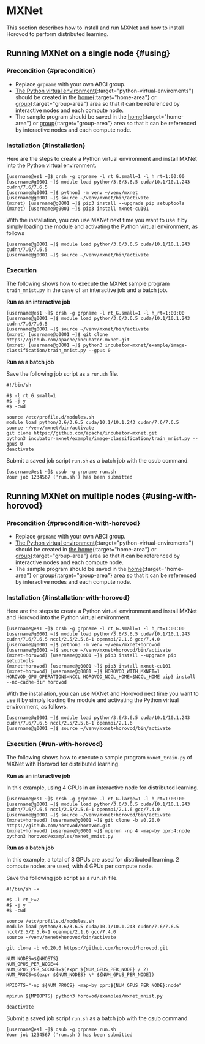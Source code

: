 # MXNet

This section describes how to install and run MXNet and how to install Horovod to perform distributed learning.

## Running MXNet on a single node {#using}

### Precondition {#precondition}

- Replace `grpname` with your own ABCI group.
- [The Python virtual environment](/06/#python-virtual-environments){:target="python-virtual-enviroments"} should be created in the [home](/04/#home-area){:target="home-area"} or [group](/04/#group-area){:target="group-area"} area so that it can be referenced by interactive nodes and each compute node.
- The sample program should be saved in the [home](/04/#home-area){:target="home-area"} or [group](/04/#group-area){:target="group-area"} area so that it can be referenced by interactive nodes and each compute node.

### Installation {#installation}

Here are the steps to create a Python virtual environment and install MXNet into the Python virtual environment.

```
[username@es1 ~]$ qrsh -g grpname -l rt_G.small=1 -l h_rt=1:00:00
[username@g0001 ~]$ module load python/3.6/3.6.5 cuda/10.1/10.1.243 cudnn/7.6/7.6.5
[username@g0001 ~]$ python3 -m venv ~/venv/mxnet
[username@g0001 ~]$ source ~/venv/mxnet/bin/activate
(mxnet) [username@g0001 ~]$ pip3 install --upgrade pip setuptools
(mxnet) [username@g0001 ~]$ pip3 install mxnet-cu101
```

With the installation, you can use MXNet next time you want to use it by simply loading the module and activating the Python virtual environment, as follows

```
[username@g0001 ~]$ module load python/3.6/3.6.5 cuda/10.1/10.1.243 cudnn/7.6/7.6.5
[username@g0001 ~]$ source ~/venv/mxnet/bin/activate
```

### Execution

The following shows how to execute the MXNet sample program `train_mnist.py` in the case of an interactive job and a batch job.

**Run as an interactive job**

```
[username@es1 ~]$ qrsh -g grpname -l rt_G.small=1 -l h_rt=1:00:00
[username@g0001 ~]$ module load python/3.6/3.6.5 cuda/10.1/10.1.243 cudnn/7.6/7.6.5
[username@g0001 ~]$ source ~/venv/mxnet/bin/activate
(mxnet) [username@g0001 ~]$ git clone https://github.com/apache/incubator-mxnet.git
(mxnet) [username@g0001 ~]$ python3 incubator-mxnet/example/image-classification/train_mnist.py --gpus 0
```

**Run as a batch job**

Save the following job script as a `run.sh` file.

```
#!/bin/sh

#$ -l rt_G.small=1
#$ -j y
#$ -cwd

source /etc/profile.d/modules.sh
module load python/3.6/3.6.5 cuda/10.1/10.1.243 cudnn/7.6/7.6.5
source ~/venv/mxnet/bin/activate
git clone https://github.com/apache/incubator-mxnet.git
python3 incubator-mxnet/example/image-classification/train_mnist.py --gpus 0
deactivate
```

Submit a saved job script `run.sh` as a batch job with the qsub command.

```
[username@es1 ~]$ qsub -g grpname run.sh
Your job 1234567 ('run.sh') has been submitted
```

## Running MXNet on multiple nodes {#using-with-horovod}

### Precondition {#precondition-with-horovod}

- Replace `grpname` with your own ABCI group.
- [The Python virtual environment](/06/#python-virtual-environments){:target="python-virtual-enviroments"} should be created in [the home](/04/#home-area){:target="home-area"} or [group](/04/#group-area){:target="group-area"} area so that it can be referenced by interactive nodes and each compute node.
- The sample program should be saved in the [home](/04/#home-area){:target="home-area"} or [group](/04/#group-area){:target="group-area"} area so that it can be referenced by interactive nodes and each compute node.


### Installation {#installation-with-horovod}

Here are the steps to create a Python virtual environment and install MXNet  and Horovod into the Python virtual environment.

```
[username@es1 ~]$ qrsh -g grpname -l rt_G.small=1 -l h_rt=1:00:00
[username@g0001 ~]$ module load python/3.6/3.6.5 cuda/10.1/10.1.243 cudnn/7.6/7.6.5 nccl/2.5/2.5.6-1 openmpi/2.1.6 gcc/7.4.0
[username@g0001 ~]$ python3 -m venv ~/venv/mxnet+horovod
[username@g0001 ~]$ source ~/venv/mxnet+horovod/bin/activate
(mxnet+horovod) [username@g0001 ~]$ pip3 install --upgrade pip setuptools
(mxnet+horovod) [username@g0001 ~]$ pip3 install mxnet-cu101
(mxnet+horovod) [username@g0001 ~]$ HOROVOD_WITH_MXNET=1 HOROVOD_GPU_OPERATIONS=NCCL HOROVOD_NCCL_HOME=$NCCL_HOME pip3 install --no-cache-dir horovod
```

With the installation, you can use MXNet and Horovod next time you want to use it by simply loading the module and activating the Python virtual environment, as follows.

```
[username@g0001 ~]$ module load python/3.6/3.6.5 cuda/10.1/10.1.243 cudnn/7.6/7.6.5 nccl/2.5/2.5.6-1 openmpi/2.1.6
[username@g0001 ~]$ source ~/venv/mxnet+horovod/bin/activate
```

### Execution {#run-with-horovod}

The following shows how to execute a sample program `mxnet_train.py` of MXNet with Horovod for distributed learning.


**Run as an interactive job**

In this example, using 4 GPUs in an interactive node for distributed learning.

```
[username@es1 ~]$ qrsh -g grpname -l rt_G.large=1 -l h_rt=1:00:00
[username@g0001 ~]$ module load python/3.6/3.6.5 cuda/10.1/10.1.243 cudnn/7.6/7.6.5 nccl/2.5/2.5.6-1 openmpi/2.1.6 gcc/7.4.0
[username@g0001 ~]$ source ~/venv/mxnet+horovod/bin/activate
(mxnet+horovod) [username@g0001 ~]$ git clone -b v0.20.0 https://github.com/horovod/horovod.git
(mxnet+horovod) [username@g0001 ~]$ mpirun -np 4 -map-by ppr:4:node python3 horovod/examples/mxnet_mnist.py
```

**Run as a batch job**

In this example, a total of 8 GPUs are used for distributed learning.
2 compute nodes are used, with 4 GPUs per compute node.

Save the following job script as a run.sh file.

```
#!/bin/sh -x

#$ -l rt_F=2
#$ -j y
#$ -cwd

source /etc/profile.d/modules.sh
module load python/3.6/3.6.5 cuda/10.1/10.1.243 cudnn/7.6/7.6.5 nccl/2.5/2.5.6-1 openmpi/2.1.6 gcc/7.4.0
source ~/venv/mxnet+horovod/bin/activate

git clone -b v0.20.0 https://github.com/horovod/horovod.git

NUM_NODES=${NHOSTS}
NUM_GPUS_PER_NODE=4
NUM_GPUS_PER_SOCKET=$(expr ${NUM_GPUS_PER_NODE} / 2)
NUM_PROCS=$(expr ${NUM_NODES} \* ${NUM_GPUS_PER_NODE})

MPIOPTS="-np ${NUM_PROCS} -map-by ppr:${NUM_GPUS_PER_NODE}:node"

mpirun ${MPIOPTS} python3 horovod/examples/mxnet_mnist.py

deactivate
```

Submit a saved job script `run.sh` as a batch job with the qsub command.

```
[username@es1 ~]$ qsub -g grpname run.sh
Your job 1234567 ('run.sh') has been submitted
```
